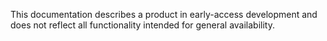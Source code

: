 <InlineAlert variant="info" slots="text"/>

This documentation describes a product in early-access development and does not reflect all functionality intended for general availability.
